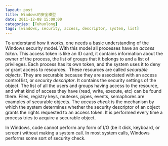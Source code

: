 ```yaml
---
layout: post
title: Windows的安全模型
date: 2011-12-08 15:00:00
categories: [Tuhuolong]
tags: [windows, security, access, descriptor, system, list]
---
```

To understand how it works, one needs a basic understanding of the Windows security model. With this model all processes have an *access token*. This access token is like an ID card, it contains information about the owner of the process, the list
 of groups that it belongs to and a list of privileges. Each process has its own token, and the system uses it to deny or grant access to resources. 
These resources are called *securable objects*. They are securable because they are associated with an access control list, or *security descriptor*. It contains the security settings of the object. The list of all the users and groups having
 access to the resource, and what kind of access they have (read, write, execute, etc) can be found there. Files, registry keys, mutexes, pipes, events, semaphores are examples of securable objects.
The *access check* is the mechanism by which the system determines whether the security descriptor of an object grants the rights requested to an access token. It is performed every time a process tries to acquire a securable object.

In Windows, code cannot perform any form of I/O (be it disk, keyboard, or screen) without making a system call. In most system calls, Windows performs some sort of security check.
